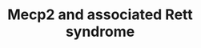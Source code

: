 ---
annotations:
- id: PW:0001251
  parent: regulatory pathway
  type: Pathway Ontology
  value: regulatory pathway pertinent to the brain
- id: PW:0000004
  parent: regulatory pathway
  type: Pathway Ontology
  value: regulatory pathway
authors:
- Fehrhart
- Egonw
- AlexanderPico
- Khanspers
- Elisa
- Teacup
- Mkutmon
- MaintBot
- Eweitz
description: Mecp2 is in many mammals an important regulator of neuronal function
  and development. It affects all cell types, especially neurons but also astrocytes,
  oligodendrocytes, and glial cells. Mecp2 plays an important role in neuronal differentiation,
  maturation, morphology and function and influences synaptic plasticity. Mutations
  impairing the proper function of Mecp2 are mainly associated with the Rett syndrome
  but may also contribute to other neurological disorders like schizophrenia, FASD
  (fetal alcohol syndrome), PPM-X-syndrome, autism, Prader-Will-syndrome, and Angelman-syndrome.
  Dependant on the cofactors Mecp2 acts as an activator or repressor of transcription
  and micro RNA production. It affects RNA splicing and regulates chromatin structure
  together with HP1 and interferes in methylation of DNA (epigenetics). The expression
  of Mecp2 itself is highly regulated by promotor elements, cis-regulatory elements,
  polyadenylation, promotor DNA methylation and miRNA.  The pathway is demonstrated
  for mouse but as the genes are highly conserved in mammals, many of these are valid
  for human, too.
last-edited: 2021-11-23
organisms:
- Mus musculus
redirect_from:
- /index.php/Pathway:WP2910
- /instance/WP2910
- /instance/WP2910_rr120273
revision: r120273
schema-jsonld:
- '@context': https://schema.org/
  '@id': https://wikipathways.github.io/pathways/WP2910.html
  '@type': Dataset
  creator:
    '@type': Organization
    name: WikiPathways
  description: Mecp2 is in many mammals an important regulator of neuronal function
    and development. It affects all cell types, especially neurons but also astrocytes,
    oligodendrocytes, and glial cells. Mecp2 plays an important role in neuronal differentiation,
    maturation, morphology and function and influences synaptic plasticity. Mutations
    impairing the proper function of Mecp2 are mainly associated with the Rett syndrome
    but may also contribute to other neurological disorders like schizophrenia, FASD
    (fetal alcohol syndrome), PPM-X-syndrome, autism, Prader-Will-syndrome, and Angelman-syndrome.
    Dependant on the cofactors Mecp2 acts as an activator or repressor of transcription
    and micro RNA production. It affects RNA splicing and regulates chromatin structure
    together with HP1 and interferes in methylation of DNA (epigenetics). The expression
    of Mecp2 itself is highly regulated by promotor elements, cis-regulatory elements,
    polyadenylation, promotor DNA methylation and miRNA.  The pathway is demonstrated
    for mouse but as the genes are highly conserved in mammals, many of these are
    valid for human, too.
  keywords:
  - A2bp1
  - Apoc2
  - Arhgef26
  - BCL6
  - Bdnf
  - Brn2
  - Brn3
  - C/EBP
  - CNPase
  - CTCF
  - Cdon
  - Creb1
  - Csrp1
  - Dlx5
  - E2F1
  - Ezh2
  - Fgf2
  - Fgf3
  - Fgf4
  - Fut8
  - GABA
  - GAD1
  - Gabrr2
  - Gamt
  - Glutamate
  - Gprin1
  - MYT1
  - Mag
  - Mbp
  - Mecp2
  - Mef2c
  - NR1/GRIN1
  - Ncor1
  - Nf1
  - Nrep
  - Oprk1
  - PRPF3
  - REST
  - SP1
  - SP3
  - Sin3a
  - Smc3
  - Sst
  - TAF1
  - TAP1
  - Tet1
  - YB1
  - hnRNP F
  - hnRNP H
  license: CC0
  name: Mecp2 and associated Rett syndrome
seo: CreativeWork
title: Mecp2 and associated Rett syndrome
wpid: WP2910
---